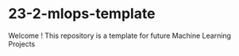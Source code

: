 # 23-2-mlops-template

Welcome ! This repository is a template for future Machine Learning Projects
